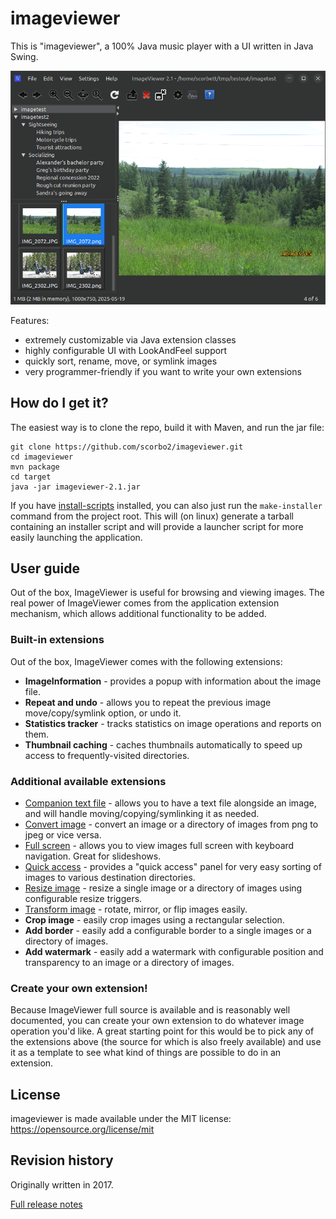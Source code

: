 # imageviewer

This is "imageviewer", a 100% Java music player with a UI written in Java Swing.

![ImageViewer](imageviewer.png "ImageViewer")

Features:
- extremely customizable via Java extension classes
- highly configurable UI with LookAndFeel support
- quickly sort, rename, move, or symlink images
- very programmer-friendly if you want to write your own extensions

## How do I get it?

The easiest way is to clone the repo, build it with Maven, and run the jar file:

```shell
git clone https://github.com/scorbo2/imageviewer.git
cd imageviewer
mvn package
cd target
java -jar imageviewer-2.1.jar
```

If you have [install-scripts](https://github.com/scorbo2/install-scripts) installed, you can also
just run the `make-installer` command from the project root. This will (on linux) generate a tarball
containing an installer script and will provide a launcher script for more easily launching the application.

## User guide

Out of the box, ImageViewer is useful for browsing and viewing images. The real power of ImageViewer comes
from the application extension mechanism, which allows additional functionality to be added.

### Built-in extensions

Out of the box, ImageViewer comes with the following extensions:

- **ImageInformation** - provides a popup with information about the image file.
- **Repeat and undo** - allows you to repeat the previous image move/copy/symlink option, or undo it.
- **Statistics tracker** - tracks statistics on image operations and reports on them.
- **Thumbnail caching** - caches thumbnails automatically to speed up access to frequently-visited directories.

### Additional available extensions

- [Companion text file](https://github.com/scorbo2/ext-iv-companion-text-file) - allows you to have a text file alongside an image, and will handle moving/copying/symlinking it as needed.
- [Convert image](https://github.com/scorbo2/ext-iv-image-converter) - convert an image or a directory of images from png to jpeg or vice versa.
- [Full screen](https://github.com/scorbo2/ext-iv-fullscreen) - allows you to view images full screen with keyboard navigation. Great for slideshows.
- [Quick access](https://github.com/scorbo2/ext-iv-quick-access) - provides a "quick access" panel for very easy sorting of images to various destination directories.
- [Resize image](https://github.com/scorbo2/ext-iv-image-resize) - resize a single image or a directory of images using configurable resize triggers.
- [Transform image](https://github.com/scorbo2/ext-iv-image-transform) - rotate, mirror, or flip images easily.
- **Crop image** - easily crop images using a rectangular selection.
- **Add border** - easily add a configurable border to a single images or a directory of images.
- **Add watermark** - easily add a watermark with configurable position and transparency to an image or a directory of images.

### Create your own extension!

Because ImageViewer full source is available and is reasonably well documented, you can create your own extension
to do whatever image operation you'd like. A great starting point for this would be to pick any of the extensions above
(the source for which is also freely available) and use it as a template to see what kind of things are possible
to do in an extension.

## License

imageviewer is made available under the MIT license: https://opensource.org/license/mit

## Revision history

Originally written in 2017.  

[Full release notes](src/main/resources/ca/corbett/imageviewer/ReleaseNotes.txt)

